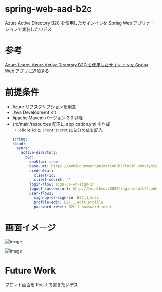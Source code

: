 # spring-web-aad-b2c

Azure Active Directory B2C を使用したサインインを Spring Web アプリケーションで実装したいデス

# 参考

[Azure Learn: Azure Active Directory B2C を使用したサインインを Spring Web アプリに追加する](https://learn.microsoft.com/ja-jp/azure/developer/java/spring-framework/configure-spring-boot-starter-java-app-with-azure-active-directory-b2c-oidc)

# 前提条件

- Azure サブスクリプションを用意
- Java Development Kit
- Apache Mavem バージョン 3.0 以降
- src/main/resources 配下に application.yml を作成
  - client-id と client-secret に自分の値を記入
  ```yml
  spring:
  cloud:
    azure:
      active-directory:
        b2c:
          enabled: true
          base-uri: https://myb2cdummyorganization.b2clogin.com/myb2cdummyorganization.onmicrosoft.com/
          credential:
            client-id:
            client-secret: ""
          login-flow: sign-up-or-sign-in
          logout-success-url: http://localhost:8080/login/oauth2/code/
          user-flows:
            sign-up-or-sign-in: B2C_1_susi
            profile-edit: B2C_1_edit_profile
            password-reset: B2C_1_password_reset
  ```

# 画面イメージ

![image](https://github.com/taka-metal/spring-web-aad-b2c/assets/173770336/639a8ed4-122d-45b3-a1d5-cdf31557dadf)

![image](https://github.com/taka-metal/spring-web-aad-b2c/assets/173770336/4a2ca9d4-c028-409d-9cae-1886421aa930)

# Future Work

フロント画面を React で書きたいデス
